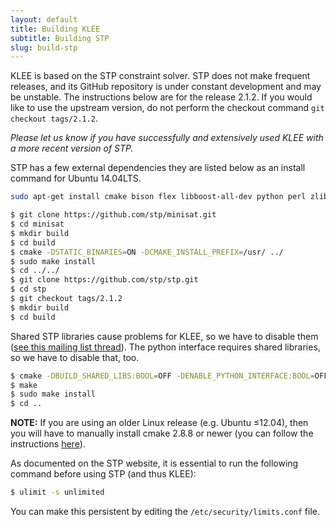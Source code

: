 ```yaml
---
layout: default
title: Building KLEE
subtitle: Building STP
slug: build-stp
---
```


KLEE is based on the STP constraint solver. STP does not make frequent releases, and its GitHub repository is under constant development and may be unstable.
The instructions below are for the release 2.1.2. If you would like to use the upstream version, do not perform the checkout command `git checkout tags/2.1.2`.

_Please let us know if you have successfully and extensively used KLEE with a more recent version of STP._  

STP has a few external dependencies they are listed below as an install command for Ubuntu 14.04LTS.

```bash
sudo apt-get install cmake bison flex libboost-all-dev python perl zlib1g-dev
```

```bash
$ git clone https://github.com/stp/minisat.git
$ cd minisat
$ mkdir build
$ cd build
$ cmake -DSTATIC_BINARIES=ON -DCMAKE_INSTALL_PREFIX=/usr/ ../
$ sudo make install
$ cd ../../
$ git clone https://github.com/stp/stp.git
$ cd stp
$ git checkout tags/2.1.2
$ mkdir build
$ cd build
```

<!-- TODO: Once we switch to CMake drop building the static library. Using the shared library works fine when KLEE is built with CMake -->
Shared STP libraries cause problems for KLEE, so we have to disable them ([see this mailing list thread](https://www.mail-archive.com/klee-dev@imperial.ac.uk/msg01704.html)). The python interface requires shared libraries, so we have to disable that, too.

```bash
$ cmake -DBUILD_SHARED_LIBS:BOOL=OFF -DENABLE_PYTHON_INTERFACE:BOOL=OFF ..
$ make
$ sudo make install
$ cd ..
```

**NOTE:** If you are using an older Linux release (e.g. Ubuntu ≤12.04), then you will have to manually install cmake 2.8.8 or newer (you can follow the instructions [here](http://cameo54321.blogspot.com/2014/02/installing-cmake-288-or-higher-on.html)).    

As documented on the STP website, it is essential to run the following command before using STP (and thus KLEE):  

```bash
$ ulimit -s unlimited
```

You can make this persistent by editing the `/etc/security/limits.conf` file.<br/><br/>  
